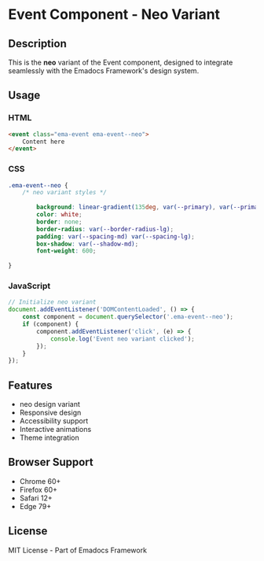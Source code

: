 # Event Component - Neo Variant

## Description
This is the **neo** variant of the Event component, designed to integrate seamlessly with the Emadocs Framework's design system.

## Usage

### HTML
```html
<event class="ema-event ema-event--neo">
    Content here
</event>
```

### CSS
```css
.ema-event--neo {
    /* neo variant styles */
    
        background: linear-gradient(135deg, var(--primary), var(--primary-dark));
        color: white;
        border: none;
        border-radius: var(--border-radius-lg);
        padding: var(--spacing-md) var(--spacing-lg);
        box-shadow: var(--shadow-md);
        font-weight: 600;
    
}
```

### JavaScript
```javascript
// Initialize neo variant
document.addEventListener('DOMContentLoaded', () => {
    const component = document.querySelector('.ema-event--neo');
    if (component) {
        component.addEventListener('click', (e) => {
            console.log('Event neo variant clicked');
        });
    }
});
```

## Features
- neo design variant
- Responsive design
- Accessibility support
- Interactive animations
- Theme integration

## Browser Support
- Chrome 60+
- Firefox 60+
- Safari 12+
- Edge 79+

## License
MIT License - Part of Emadocs Framework
